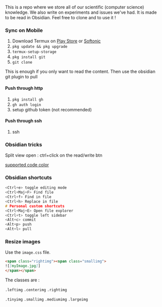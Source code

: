 
This is a repo where we store all of our scientific (computer science) knowledge.
We also write on experiments and issues we've had.
It is made to be read in Obsidian. Feel free to clone and to use it !

### Sync on Mobile

1) Download Termux on [Play Store](https://play.google.com/store/apps/details?id=com.termux&hl=fr&gl=US)  or [Softonic](https://termux.fr.softonic.com/android)
2) ```pkg update && pkg upgrade```
3) ```termux-setup-storage```
4) ```pkg install git```
5) `git clone`

This is enough if you only want to read the content. Then use the obsidian git plugin to pull

#### Push through http
1) ```pkg install gh```
2) ```gh auth login```
3) setup github token (not recommended)

#### Push through ssh
1) ssh


### Obsidian tricks

Split view open : ctrl+click on the read/write btn

[supported code color](https://prismjs.com/#supported-languages)

### Obsidian shortcuts

```c
<Ctrl+e> toggle editing mode
<Ctrl+Maj+F> Find file
<Ctrl+f> Find in file
<Ctrl+h> Replace in file
# Personal custom shortcuts
<Ctrl+Maj+E> Open file explorer
<Ctrl+t> toggle left sidebar
<Alt+c> commit
<Alt+p> push
<Alt+l> pull
```

### Resize images 

Use the `image.css` file.

```markdown
<span class="rightimg"><span class="smallimg">
![[myImage.jpg]]
</span></span>
```

The classes are : 

`.leftimg`
`.centerimg`
`.rightimg`

`.tinyimg`
`.smallimg`
`.mediumimg`
`.largeimg`
